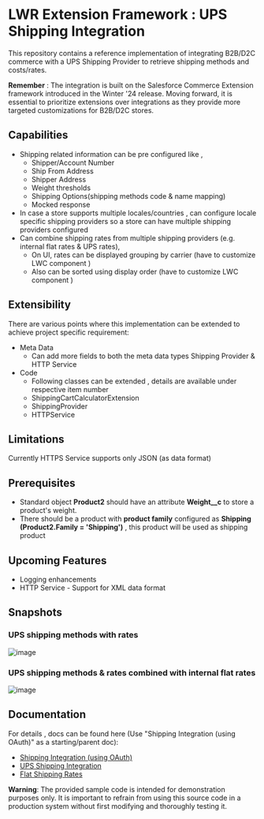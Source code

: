 # LWR Extension Framework : UPS Shipping Integration

This repository contains a reference implementation of integrating B2B/D2C commerce with a UPS Shipping Provider to retrieve shipping methods and costs/rates.

**Remember** : The integration is built on the Salesforce Commerce Extension framework introduced in the Winter '24 release. 
Moving forward, it is essential to prioritize extensions over integrations as they provide more targeted customizations for B2B/D2C stores.

## Capabilities ##
- Shipping related information can be pre configured like  , 
  - Shipper/Account Number
  - Ship From Address
  - Shipper Address 
  - Weight thresholds
  - Shipping Options(shipping methods code & name mapping)
  - Mocked response
- In case a store supports multiple locales/countries , can configure locale specific shipping providers so a store can have multiple shipping providers configured
- Can combine shipping rates from multiple shipping providers (e.g. internal flat rates & UPS rates), 
  - On UI,  rates can be displayed grouping by carrier (have to customize LWC component )
  - Also can be sorted using display order (have to customize LWC component )

## Extensibility ##
There are various points where this implementation can be extended to achieve project specific requirement:
  - Meta Data
    - Can add more fields to both the meta data types Shipping Provider & HTTP Service
  - Code 
     - Following classes can be extended , details are available under respective item number 
      - ShippingCartCalculatorExtension 
      - ShippingProvider
      - HTTPService

 ## Limitations  ##
  Currently HTTPS Service supports only JSON (as data format)

 ## Prerequisites  ##
  - Standard object **Product2** should have an attribute **Weight__c** to store a product's weight.
  - There should be a product with **product family** configured as **Shipping (Product2.Family = 'Shipping')** , this product will be used as shipping product 

 ## Upcoming Features  ##
  - Logging enhancements 
  - HTTP Service - Support for XML data format

## Snapshots ##

### UPS shipping methods with rates  ### 

![image](https://github.com/rajapatnaik/ups-salesforceb2b-lightning/assets/37152379/692d8652-7224-4e75-9d93-8479d6c403d7)


### UPS shipping methods & rates combined with internal flat rates ### 

![image](https://github.com/rajapatnaik/ups-salesforceb2b-lightning/assets/37152379/085ce855-1c94-4210-ba17-cf0291420903)



## Documentation ##
For details , docs can be found here (Use "Shipping Integration (using OAuth)" as a starting/parent doc): 
  - [Shipping Integration (using OAuth)](https://github.com/rajapatnaik/ups-salesforceb2b-lightning/blob/main/SF-LWR%20Extension%20Framework%20_%20Shipping%20Integration%20(using%20OAuth)-010724-224833.pdf)
  - [UPS Shipping Integration](https://github.com/rajapatnaik/ups-salesforceb2b-lightning/blob/main/SF-LWR%20Extension%20Framework%20_%20UPS%20Shipping%20Integration-010724-225710.pdf)
  - [Flat Shipping Rates](https://github.com/rajapatnaik/ups-salesforceb2b-lightning/blob/main/SF-LWR%20Extension%20Framework%20_%20Flat%20Shipping%20Rates-010724-230330.pdf)

**Warning**: The provided sample code is intended for demonstration purposes only. It is important to refrain from using this source code in a production system without first modifying and thoroughly testing it.

